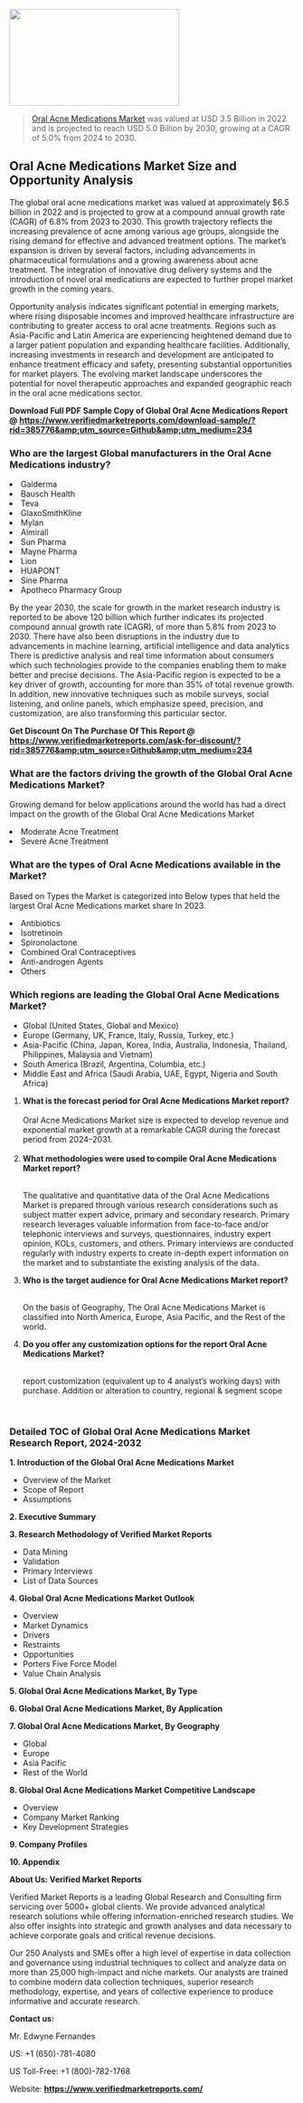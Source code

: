 
<img src="https://ffe5etoiles.com/wp-content/uploads/2024/12/MST1-300x171.png" alt="" width="300" height="171" class="alignnone size-medium wp-image-20088" /><blockquote><p><p><a href="https://www.verifiedmarketreports.com/download-sample/?rid=385776&utm_source=Github&utm_medium=234" target="_blank">Oral Acne Medications Market</a> was valued at USD 3.5 Billion in 2022 and is projected to reach USD 5.0 Billion by 2030, growing at a CAGR of 5.0% from 2024 to 2030.</p></blockquote><p><h2>Oral Acne Medications Market Size and Opportunity Analysis</h2><p>The global oral acne medications market was valued at approximately $6.5 billion in 2022 and is projected to grow at a compound annual growth rate (CAGR) of 6.8% from 2023 to 2030. This growth trajectory reflects the increasing prevalence of acne among various age groups, alongside the rising demand for effective and advanced treatment options. The market’s expansion is driven by several factors, including advancements in pharmaceutical formulations and a growing awareness about acne treatment. The integration of innovative drug delivery systems and the introduction of novel oral medications are expected to further propel market growth in the coming years.</p><p>Opportunity analysis indicates significant potential in emerging markets, where rising disposable incomes and improved healthcare infrastructure are contributing to greater access to oral acne treatments. Regions such as Asia-Pacific and Latin America are experiencing heightened demand due to a larger patient population and expanding healthcare facilities. Additionally, increasing investments in research and development are anticipated to enhance treatment efficacy and safety, presenting substantial opportunities for market players. The evolving market landscape underscores the potential for novel therapeutic approaches and expanded geographic reach in the oral acne medications sector.</p></p><p class=""><strong>Download Full PDF Sample Copy of Global Oral Acne Medications Report @ <a href="https://www.verifiedmarketreports.com/download-sample/?rid=385776&amp;utm_source=Github&amp;utm_medium=234" target="_blank">https://www.verifiedmarketreports.com/download-sample/?rid=385776&amp;utm_source=Github&amp;utm_medium=234</a></strong></p><h3 id="" class="">Who are the largest Global manufacturers in the Oral Acne Medications industry?</h3><p><li>Galderma</li><li> Bausch Health</li><li> Teva</li><li> GlaxoSmithKline</li><li> Mylan</li><li> Almirall</li><li> Sun Pharma</li><li> Mayne Pharma</li><li> Lion</li><li> HUAPONT</li><li> Sine Pharma</li><li> Apotheco Pharmacy Group</li></p><div class=""><div class="" dir="" data-message-author-role="" data-message-id="" data-message-model-slug=""><div class=""><div class=""><div class=""><div class="" dir="" data-message-author-role="" data-message-id="" data-message-model-slug=""><div class=""><div class=""><p>By the year 2030, the scale for growth in the market research industry is reported to be above 120 billion which further indicates its projected compound annual growth rate (CAGR), of more than 5.8% from 2023 to 2030. There have also been disruptions in the industry due to advancements in machine learning, artificial intelligence and data analytics There is predictive analysis and real time information about consumers which such technologies provide to the companies enabling them to make better and precise decisions. The Asia-Pacific region is expected to be a key driver of growth, accounting for more than 35% of total revenue growth. In addition, new innovative techniques such as mobile surveys, social listening, and online panels, which emphasize speed, precision, and customization, are also transforming this particular sector.</p><p><strong>Get Discount On The Purchase Of This Report @&nbsp; <a href="https://www.verifiedmarketreports.com/ask-for-discount/?rid=385776&amp;utm_source=Github&amp;utm_medium=234" target="_blank">https://www.verifiedmarketreports.com/ask-for-discount/?rid=385776&amp;utm_source=Github&amp;utm_medium=234</a></strong></p></div></div></div></div></div></div></div></div><h3 id="" class="">What are the factors driving the growth of the Global Oral Acne Medications Market?</h3><p id="" class="">Growing demand for below applications around the world has had a direct impact on the growth of the Global Oral Acne Medications Market</p><p id="" class=""><li>Moderate Acne Treatment</li><li> Severe Acne Treatment</li></p><h3 id="" class="">What are the types of Oral Acne Medications available in the Market?</h3><p id="" class="">Based on Types the Market is categorized into Below types that held the largest Oral Acne Medications market share In 2023.</p><p id="" class=""><li>Antibiotics</li><li> Isotretinoin</li><li> Spironolactone</li><li> Combined Oral Contraceptives</li><li> Anti-androgen Agents</li><li> Others</li></p><h3 id="" class="">Which regions are leading the Global Oral Acne Medications Market?</h3><ul><li>Global (United States, Global and Mexico)</li><li>Europe (Germany, UK, France, Italy, Russia, Turkey, etc.)</li><li>Asia-Pacific (China, Japan, Korea, India, Australia, Indonesia, Thailand, Philippines, Malaysia and Vietnam)</li><li>South America (Brazil, Argentina, Columbia, etc.)</li><li>Middle East and Africa (Saudi Arabia, UAE, Egypt, Nigeria and South Africa)</li></ul><p><ol><li><strong>What is the forecast period for Oral Acne Medications Market report?<br /></strong><br /><span data-sheets-root="1" data-sheets-value="{&quot;1&quot;:2,&quot;2&quot;:&quot;XXXX size is expected to develop revenue and exponential market growth at a remarkable CAGR during the forecast period from 2024&ndash;2030.&quot;}" data-sheets-userformat="{&quot;2&quot;:12674,&quot;4&quot;:{&quot;1&quot;:2,&quot;2&quot;:16776960},&quot;10&quot;:2,&quot;11&quot;:0,&quot;15&quot;:&quot;Arial&quot;,&quot;16&quot;:12}">Oral Acne Medications Market size is expected to develop revenue and exponential market growth at a remarkable CAGR during the forecast period from 2024&ndash;2031.</span><br /><br /></li><li><strong>What methodologies were used to compile Oral Acne Medications Market report?<br /><br /></strong><p>The qualitative and quantitative data of the&nbsp;Oral Acne Medications Market is prepared through various research considerations such as subject matter expert advice, primary and secondary research. Primary research leverages valuable information from face-to-face and/or telephonic interviews and surveys, questionnaires, industry expert opinion, KOLs, customers, and others. Primary interviews are conducted regularly with industry experts to create in-depth expert information on the market and to substantiate the existing analysis of the data.&nbsp;</p></li><li><strong>Who is the target audience for Oral Acne Medications Market report?<br /><br /></strong><p>On the basis of Geography, The&nbsp;Oral Acne Medications Market is classified into North America, Europe, Asia Pacific, and the Rest of the world.</p></li><li><strong>Do you offer any customization options for the report Oral Acne Medications Market?<br /><br /></strong><p>report customization (equivalent up to 4 analyst&rsquo;s working days) with purchase. Addition or alteration to country, regional &amp; segment scope</p><p>&nbsp;</p></li></ol></p><h3 id="" class="">Detailed TOC of Global Oral Acne Medications Market Research Report, 2024-2032</h3><p id="" class=""><strong>1. Introduction of the Global Oral Acne Medications Market</strong></p><ul><li>Overview of the Market</li><li>Scope of Report</li><li>Assumptions</li></ul><p id="" class=""><strong>2. Executive Summary</strong></p><p id="" class=""><strong>3. Research Methodology of&nbsp;Verified Market Reports</strong></p><ul><li>Data Mining</li><li>Validation</li><li>Primary Interviews</li><li>List of Data Sources</li></ul><p id="" class=""><strong>4. Global Oral Acne Medications Market Outlook</strong></p><ul><li>Overview</li><li>Market Dynamics</li><li>Drivers</li><li>Restraints</li><li>Opportunities</li><li>Porters Five Force Model</li><li>Value Chain Analysis</li></ul><p id="" class=""><strong>5. Global Oral Acne Medications Market, By&nbsp;Type</strong></p><p id="" class=""><strong>6. Global Oral Acne Medications Market, By Application</strong></p><p id="" class=""><strong>7. Global Oral Acne Medications Market, By Geography</strong></p><ul><li>Global</li><li>Europe</li><li>Asia Pacific</li><li>Rest of the World</li></ul><p id="" class=""><strong>8. Global Oral Acne Medications Market Competitive Landscape</strong></p><ul><li>Overview</li><li>Company Market Ranking</li><li>Key Development Strategies</li></ul><p id="" class=""><strong>9. Company Profiles</strong></p><p id="" class=""><strong>10. Appendix</strong></p><p id="" class=""><strong>About Us: Verified Market Reports</strong></p><p id="" class="">Verified Market Reports is a leading Global Research and Consulting firm servicing over 5000+ global clients. We provide advanced analytical research solutions while offering information-enriched research studies. We also offer insights into strategic and growth analyses and data necessary to achieve corporate goals and critical revenue decisions.</p><p id="" class="">Our 250 Analysts and SMEs offer a high level of expertise in data collection and governance using industrial techniques to collect and analyze data on more than 25,000 high-impact and niche markets. Our analysts are trained to combine modern data collection techniques, superior research methodology, expertise, and years of collective experience to produce informative and accurate research.</p><p id="" class=""><strong>Contact us:</strong></p><p id="" class="">Mr. Edwyne Fernandes</p><p id="" class="">US: +1 (650)-781-4080</p><p id="" class="">US Toll-Free: +1 (800)-782-1768</p><p id="" class="">Website: <a target="" data-test-app-aware-link=""><strong>https://www.verifiedmarketreports.com/</strong></a></p>
